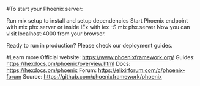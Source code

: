 #To start your Phoenix server:

Run mix setup to install and setup dependencies
Start Phoenix endpoint with mix phx.server or inside IEx with iex -S mix phx.server
Now you can visit localhost:4000 from your browser.

Ready to run in production? Please check our deployment guides.

#Learn more
Official website: https://www.phoenixframework.org/
Guides: https://hexdocs.pm/phoenix/overview.html
Docs: https://hexdocs.pm/phoenix
Forum: https://elixirforum.com/c/phoenix-forum
Source: https://github.com/phoenixframework/phoenix

